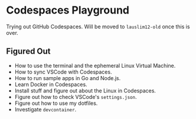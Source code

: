 # Codespaces Playground

Trying out GitHub Codespaces. Will be moved to `lauslim12-old` once this is over.

## Figured Out

- How to use the terminal and the ephemeral Linux Virtual Machine.
- How to sync VSCode with Codespaces.
- How to run sample apps in Go and Node.js.
- Learn Docker in Codespaces.
- Install stuff and figure out about the Linux in Codespaces.
- Figure out how to check VSCode's `settings.json`.
- Figure out how to use my dotfiles.
- Investigate `devcontainer`.
